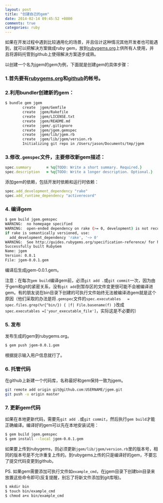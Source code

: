 ```yaml
---
layout: post
title: "创建自己的gem"
date: 2014-02-14 09:45:52 +0800
comments: true
categories: ruby
---
```


如果在开发过程中遇到比较通用化的场景，并且估计这种情况其他开发者也可能遇到，就可以把解决方案做成ruby gem，放到[rubygems.org](https://rubygems.org)上供所有人使用，并且将源码托管到github上使得解决方案逐步成熟。

<!-- more -->

以创建一个名为jgem的gem为例，下面就是创建gem的具体步骤：

### 1.首先要有[rubygems.org](https://rubygems.org)和[github](https://github.com)的帐号。

### 2.利用bundler创建新的gem：

```  bash
$ bundle gem jgem
		create  jgem/Gemfile
		create  jgem/Rakefile
		create  jgem/LICENSE.txt
		create  jgem/README.md
		create  jgem/.gitignore
		create  jgem/jgem.gemspec
		create  jgem/lib/jgem.rb
		create  jgem/lib/jgem/version.rb
		Initializing git repo in /Users/jason/Documents/tmp/jgem
```


### 3.修改`.gemspec`文件，主要修改新gem描述：

``` ruby jgem.gemspec
spec.summary       = %q{TODO: Write a short summary. Required.}
spec.description   = %q{TODO: Write a longer description. Optional.}
```

添加gem的依赖，包括开发时依赖和运行时依赖：

``` ruby jgem.gemspec
spec.add_development_dependency "rake"
spec.add_runtime_dependency "activerecord"
```

### 4. 编译gem

``` bash
$ gem build jgem.gemspec 
WARNING:  no homepage specified
WARNING:  open-ended dependency on rake (>= 0, development) is not recommended
if rake is semantically versioned, use:
  add_development_dependency 'rake', '~> 0'
WARNING:  See http://guides.rubygems.org/specification-reference/ for help
Successfully built RubyGem
Name: jgem
Version: 0.0.1
File: jgem-0.0.1.gem
```		  

编译后生成jgem-0.0.1.gem。
	
注意：在每次`gem build`编译gem前，必须`git add .`或`git commit`一次，因为由于gem和git的紧密关系，没有`git add`到暂存区的文件变更很可能不会被编译进gem。有的朋友说在bin目录下创建的可执行文件始终无法被编译进gem就是这个原因（他们采取的办法是将`.gemspec`文件的`spec.executables   = spec.files.grep(%r{^bin/}) { |f| File.basename(f) }`改成`spec.executables =['your_executable_file']`，实际这是不必要的）

### 5. 发布

发布生成的gem到rubygems.org。

``` bash
$ gem push jgem-0.0.1.gem
```

根据提示输入用户信息就行了。
    
### 6. 托管代码

在github上新建一个代码库，名称最好和gem保持一致为jgem。

```bash
git remote add origin git@github.com:USERNAME/jgem.git
git push -u origin master
```

### 7. 更新gem代码
   
如果在本地更新代码，需要先`git add .`或`git commit`，然后执行`gem build`才能正确编译。编译好的gem可以先在本地安装试用：

``` bash
$ gem build jgem.gemspec
$ gem install --local jgem-0.0.1.gem
```  

如果要上传到rubygems，则必须更新`jgem/lib/jgem/version.rb`里的版本号，相同的版本号是不允许重复上传的。到rubygems上传的只是编译好的gem，不要忘了提交代码变更到github。
   

PS. 如果gem需要添加可执行文件如`example_cmd`，在jgem目录下创建bin目录来放置这些命令即可(反复提醒，别忘了将新文件添加到git库哦)。

``` bash
$ mkdir bin
$ touch bin/example_cmd
$ chmod a+x bin/example_cmd
```